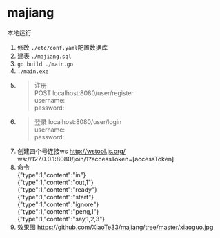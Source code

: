 # majiang

本地运行
1. 修改 `./etc/conf.yaml`配置数据库
2. 建表 `./majiang.sql`
3.  `go build ./main.go`
4. `./main.exe`
5. > 注册   
   > POST localhost:8080/user/register  
   > username:    
   > password:
6. > 登录 localhost:8080/user/login    
   > username:    
   > password:    
7. 创建四个号连接ws http://wstool.js.org/    
   ws://127.0.0.1:8080/join/1?accessToken=[accessToken]    
8. 命令    
   {"type":1,"content":"in"}     
   {"type":1,"content":"out,1"}    
   {"type":1,"content":"ready"}    
   {"type":1,"content":"start"}    
   {"type":1,"content":"ignore"}    
   {"type":1,"content":"peng,1"}    
   {"type":1,"content":"say,1,2,3"}    
9. 效果图
   https://github.com/XiaoTe33/majiang/tree/master/xiaoguo.jpg